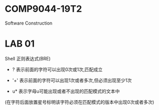 # COMP9044-19T2
Software Construction 

# LAB 01

Shell 正则表达式(BRE)

- ? 表示前面的字符可以出现0次或1次,匹配成立

- '+' 表示前面的字符可以出现1次或者多次,但必须出现至少1次

-  u* 表示字母u可能出现或者不出现的匹配模式的文本中

  (在字符后面放置星号标明该字符必须在匹配模式的版本中出现0次或者多次)
